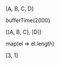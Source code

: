 [A,   B,   C,                            D]

bufferTime(2000)

[[A, B, C],                             [D]]

map(el => el.length)

[3,                                      1]